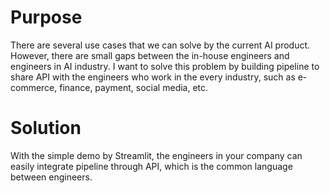 # Purpose
There are several use cases that we can solve by the current AI product.
However, there are small gaps between the in-house engineers and engineers in AI industry.
I want to solve this problem by building pipeline to share API with the engineers who work in the every industry, such as e-commerce, finance, payment, social media, etc.

# Solution
With the simple demo by Streamlit, the engineers in your company can easily integrate pipeline through API, which is the common language between engineers.